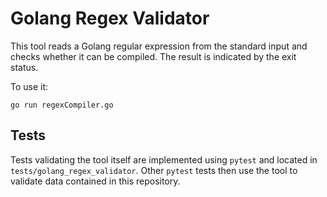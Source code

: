 
# Golang Regex Validator

This tool reads a Golang regular expression from the standard input and checks whether it can be compiled.
The result is indicated by the exit status.

To use it:

```go run regexCompiler.go```

## Tests

Tests validating the tool itself are implemented using `pytest` and located in `tests/golang_regex_validator`. Other `pytest` tests then use the tool to validate data contained in this repository.
